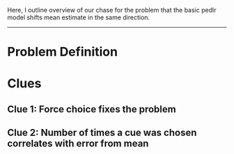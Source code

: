 Here, I outline overview of our chase for the problem that the basic pedlr model shifts mean estimate in the same direction.

---

# Problem Definition

# Clues
## Clue 1: Force choice fixes the problem
## Clue 2: Number of times a cue was chosen correlates with error from mean 
